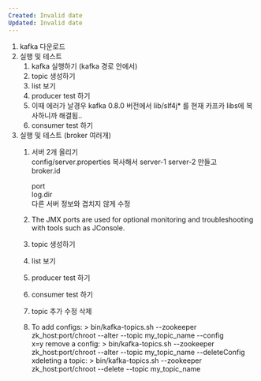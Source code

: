 ```yaml
---
Created: Invalid date
Updated: Invalid date
---
```

1. kafka 다운로드
2. 실행 및 테스트
    1. kafka 실행하기 (kafka 경로 안에서)
    2. topic 생성하기
    3. list 보기
    4. producer test 하기
    5. 이때 에러가 날경우 kafka 0.8.0 버전에서 lib/slf4j* 를 현재 카프카 libs에 복사하니까 해결됨..
    6. consumer test 하기
3. 실행 및 테스트 (broker 여러개)
    1. 서버 2개 올리기  
        config/server.properties 복사해서 server-1 server-2 만들고  
        broker.id  
        
        port  
        log.dir  
        다른 서버 정보와 겹치지 않게 수정  
        
    2. The JMX ports are used for optional monitoring and troubleshooting with tools such as JConsole.
    3. topic 생성하기
    4. list 보기
    5. producer test 하기
    6. consumer test 하기
    7. topic 추가 수정 삭제
    8. To add configs: > bin/kafka-topics.sh --zookeeper zk_host:port/chroot --alter --topic my_topic_name --config x=y remove a config: > bin/kafka-topics.sh --zookeeper zk_host:port/chroot --alter --topic my_topic_name --deleteConfig xdeleting a topic: > bin/kafka-topics.sh --zookeeper zk_host:port/chroot --delete --topic my_topic_name